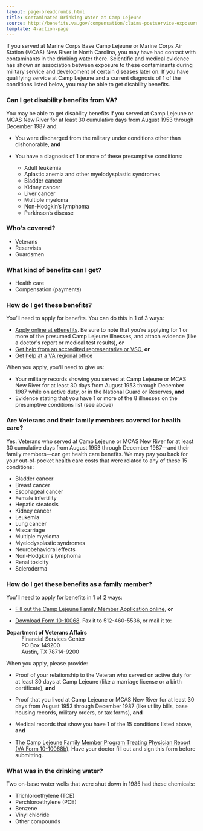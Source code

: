 ```yaml
---
layout: page-breadcrumbs.html
title: Contaminated Drinking Water at Camp Lejeune
source: http://benefits.va.gov/compensation/claims-postservice-exposures-camp_lejeune_water.asp
template: 4-action-page
---
```


If you served at Marine Corps Base Camp Lejeune or Marine Corps Air Station (MCAS) New River in North Carolina, you may have had contact with contaminants in the drinking water there. Scientific and medical evidence has shown an association between exposure to these contaminants during military service and development of certain diseases later on. If you have qualifying service at Camp Lejeune and a current diagnosis of 1 of the conditions listed below, you may be able to get disability benefits.

<div class="call-out" markdown="1">

### Can I get disability benefits from VA?


You may be able to get disability benefits if you served at Camp Lejeune or MCAS New River for at least 30 cumulative days from August 1953 through December 1987 and:

- You were discharged from the military under conditions other than dishonorable, **and**
- You have a diagnosis of 1 or more of these presumptive conditions:

  - Adult leukemia
  - Aplastic anemia and other myelodysplastic syndromes
  - Bladder cancer
  - Kidney cancer
  - Liver cancer
  - Multiple myeloma
  - Non-Hodgkin’s lymphoma
  - Parkinson’s disease

### Who's covered?

- Veterans
- Reservists
- Guardsmen

</div>

### What kind of benefits can I get?

- Health care
- Compensation (payments)

### How do I get these benefits?

You’ll need to apply for benefits. You can do this in 1 of 3 ways:

- [Apply online at eBenefits](http://www.ebenefits.va.gov). Be sure to note that you’re applying for 1 or more of the presumed Camp Lejeune illnesses, and attach evidence (like a doctor's report or medical test results),
**or**
- [Get help from an accredited representative or VSO](http://www.va.gov/ogc/apps/accreditation/index.asp),
**or**
- [Get help at a VA regional office](https://www.vets.gov/facility-locator/)

When you apply, you'll need to give us:

- Your military records showing you served at Camp Lejeune or MCAS New River for at least 30 days from August 1953 through December 1987 while on active duty, or in the National Guard or Reserves,
**and**
- Evidence stating that you have 1 or more of the 8 illnesses on the presumptive conditions list (see above)


### Are Veterans and their family members covered for health care?

Yes. Veterans who served at Camp Lejeune or MCAS New River for at least 30 cumulative days from August 1953 through December 1987—and their family members—can get health care benefits. We may pay you back for your out-of-pocket health care costs that were related to any of these 15 conditions:

- Bladder cancer
- Breast cancer
- Esophageal cancer
- Female infertility
- Hepatic steatosis
- Kidney cancer
- Leukemia
- Lung cancer
- Miscarriage
- Multiple myeloma
- Myelodysplastic syndromes
- Neurobehavioral effects
- Non-Hodgkin's lymphoma
- Renal toxicity
- Scleroderma

### How do I get these benefits as a family member?

You’ll need to apply for benefits in 1 of 2 ways:

-	[Fill out the Camp Lejeune Family Member Application online](https://www.clfamilymembers.fsc.va.gov/App/StepApplicant), **or**

- [Download Form 10-10068](https://www.clfamilymembers.fsc.va.gov/Home/DownloadForm/10-10068). Fax it to 512-460-5536, or mail it to:

<div class="panel">
<dl>
<dt><b>Department of Veterans Affairs</b><dt>
<dd>Financial Services Center
<dd>PO Box 149200</dd>
<dd>Austin, TX 78714-9200</dd>
</div>

When you apply, please provide:

- Proof of your relationship to the Veteran who served on active duty for at least 30 days at Camp Lejeune (like a marriage license or a birth certificate), **and**

- Proof that you lived at Camp Lejeune or MCAS New River for at least 30 days from August 1953 through December 1987 (like utility bills, base housing records, military orders, or tax forms), **and**

- Medical records that show you have 1 of the 15 conditions listed above, **and**

- [The Camp Lejeune Family Member Program Treating Physician Report (VA Form 10-10068b)](https://www.clfamilymembers.fsc.va.gov/Home/DownloadForm/10-10068b). Have your doctor fill out and sign this form before submitting.  

<div class="call-out" markdown="1">

### What was in the drinking water?

Two on-base water wells that were shut down in 1985 had these chemicals:

- Trichloroethylene (TCE)
- Perchloroethylene (PCE)
- Benzene
- Vinyl chloride
- Other compounds

</div>

